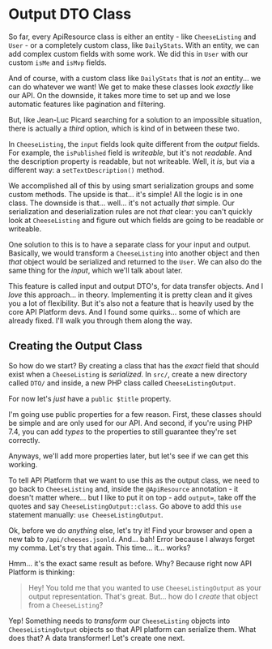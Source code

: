 # Output DTO Class

So far, every ApiResource class is either an entity - like `CheeseListing` and
`User` - or a completely custom class, like `DailyStats`. With an entity, we can
add complex custom fields with some work. We did this in `User` with our custom
`isMe` and `isMvp` fields.

And of course, with a custom class like `DailyStats` that is *not* an entity...
we can do whatever we want! We get to make these classes look *exactly* like our
API. On the downside, it takes more time to set up and we lose automatic features
like pagination and filtering.

But, like Jean-Luc Picard searching for a solution to an impossible situation,
there is actually a *third* option, which is kind of in between these two.

In `CheeseListing`, the `input` fields look quite different from the *output*
fields. For example, the `isPublished` field is *writeable*, but it's not
*readable*. And the description property is readable, but not writeable. Well,
it *is*, but via a different way: a `setTextDescription()` method.

We accomplished all of this by using smart serialization groups and some custom
methods. The upside is that... it's simple! All the logic is in one class. The
downside is that... well... it's not actually *that* simple. Our serialization
and deserialization rules are not *that* clear: you can't quickly look at
`CheeseListing` and figure out which fields are going to be readable or writeable.

One solution to this is to have a separate class for your input and output.
Basically, we would transform a `CheeseListing` into another object and then
*that* object would be serialized and returned to the `User`. We can also do the
same thing for the *input*, which we'll talk about later.

This feature is called input and output DTO's, for data transfer objects. And I
*love* this approach... in theory. Implementing it is pretty clean and it gives
you a lot of flexibility. But it's also not a feature that is heavily used by the
core API Platform devs. And I found some quirks... some of which are already fixed.
I'll walk you through them along the way.

## Creating the Output Class

So how do we start? By creating a class that has the *exact* field that should exist
when a `CheeseListing` is *serialized*. In `src/`, create a new directory called
`DTO/` and inside, a new PHP class called `CheeseListingOutput`.

For now let's *just* have a `public $title` property.

I'm going use public properties for a few reason. First, these classes should be
simple and are only used for our API. And second, if you're using PHP 7.4, you can
add *types* to the properties to still guarantee they're set correctly.

Anyways, we'll add more properties later, but let's see if we can get this working.

To tell API Platform that we want to use this as the output class, we need to go
back to `CheeseListing` and, inside the `@ApiResource` annotation - it doesn't
matter where... but I like to put it on top - add `output=`, take off the quotes
and say `CheeseListingOutput::class`. Go above to add this `use` statement
manually: `use CheeseListingOutput`.

Ok, before we do *anything* else, let's try it! Find your browser and open a
new tab to `/api/cheeses.jsonld`. And... bah! Error because I always forget my
comma. Let's try that again. This time... it... works?

Hmm... it's the exact same result as before. Why? Because right now API Platform
is thinking:

> Hey! You told me that you wanted to use `CheeseListingOutput` as your
> output representation. That's great. But... how do I *create* that object
> from a `CheeseListing`?

Yep! Something needs to *transform* our `CheeseListing` objects into
`CheeseListingOutput` objects so that API platform can serialize them. What
does that? A data transformer! Let's create one next.
